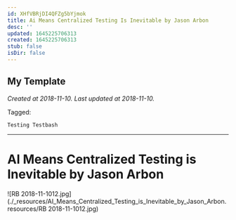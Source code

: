 ```yaml
---
id: XHfVBRjDI4QFZg5bYjmok
title: Ai Means Centralized Testing Is Inevitable by Jason Arbon
desc: ''
updated: 1645225706313
created: 1645225706313
stub: false
isDir: false
---
```

My Template
---

_Created at 2018-11-10._
_Last updated at 2018-11-10._



Tagged: 
```
Testing Testbash
```


---

# AI Means Centralized Testing is Inevitable by Jason Arbon


![RB 2018-11-1012.jpg](./_resources/AI_Means_Centralized_Testing_is_Inevitable_by_Jason_Arbon.resources/RB 2018-11-1012.jpg)

